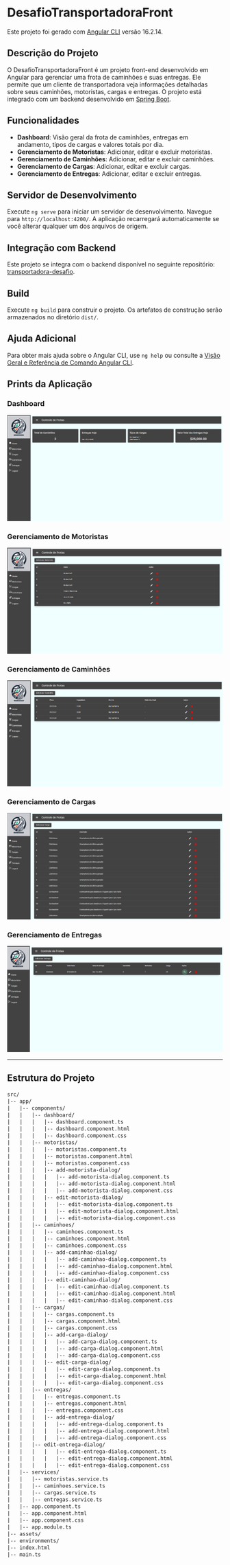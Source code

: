 # DesafioTransportadoraFront

Este projeto foi gerado com [Angular CLI](https://github.com/angular/angular-cli) versão 16.2.14.

## Descrição do Projeto

O DesafioTransportadoraFront é um projeto front-end desenvolvido em Angular para gerenciar uma frota de caminhões e suas entregas. Ele permite que um cliente de transportadora veja informações detalhadas sobre seus caminhões, motoristas, cargas e entregas. O projeto está integrado com um backend desenvolvido em [Spring Boot](https://github.com/rphmota/transportadora-desafio).

## Funcionalidades

- **Dashboard**: Visão geral da frota de caminhões, entregas em andamento, tipos de cargas e valores totais por dia.
- **Gerenciamento de Motoristas**: Adicionar, editar e excluir motoristas.
- **Gerenciamento de Caminhões**: Adicionar, editar e excluir caminhões.
- **Gerenciamento de Cargas**: Adicionar, editar e excluir cargas.
- **Gerenciamento de Entregas**: Adicionar, editar e excluir entregas.

## Servidor de Desenvolvimento

Execute `ng serve` para iniciar um servidor de desenvolvimento. Navegue para `http://localhost:4200/`. A aplicação recarregará automaticamente se você alterar qualquer um dos arquivos de origem.

## Integração com Backend

Este projeto se integra com o backend disponível no seguinte repositório: [transportadora-desafio](https://github.com/rphmota/transportadora-desafio).


## Build

Execute `ng build` para construir o projeto. Os artefatos de construção serão armazenados no diretório `dist/`.


## Ajuda Adicional

Para obter mais ajuda sobre o Angular CLI, use `ng help` ou consulte a [Visão Geral e Referência de Comando Angular CLI](https://angular.io/cli).

## Prints da Aplicação



### Dashboard

![Dashboard](github/dashboard.png)

### Gerenciamento de Motoristas

![Dashboard](github/motorista.png)

### Gerenciamento de Caminhões

![Dashboard](github/caminhao.png)

### Gerenciamento de Cargas

![Dashboard](github/carga.png)

### Gerenciamento de Entregas

![Dashboard](github/entrega.png)

---

## Estrutura do Projeto

```plaintext
src/
|-- app/
|   |-- components/
|   |   |-- dashboard/
|   |   |   |-- dashboard.component.ts
|   |   |   |-- dashboard.component.html
|   |   |   |-- dashboard.component.css
|   |   |-- motoristas/
|   |   |   |-- motoristas.component.ts
|   |   |   |-- motoristas.component.html
|   |   |   |-- motoristas.component.css
|   |   |   |-- add-motorista-dialog/
|   |   |   |   |-- add-motorista-dialog.component.ts
|   |   |   |   |-- add-motorista-dialog.component.html
|   |   |   |   |-- add-motorista-dialog.component.css
|   |   |   |-- edit-motorista-dialog/
|   |   |   |   |-- edit-motorista-dialog.component.ts
|   |   |   |   |-- edit-motorista-dialog.component.html
|   |   |   |   |-- edit-motorista-dialog.component.css
|   |   |-- caminhoes/
|   |   |   |-- caminhoes.component.ts
|   |   |   |-- caminhoes.component.html
|   |   |   |-- caminhoes.component.css
|   |   |   |-- add-caminhao-dialog/
|   |   |   |   |-- add-caminhao-dialog.component.ts
|   |   |   |   |-- add-caminhao-dialog.component.html
|   |   |   |   |-- add-caminhao-dialog.component.css
|   |   |   |-- edit-caminhao-dialog/
|   |   |   |   |-- edit-caminhao-dialog.component.ts
|   |   |   |   |-- edit-caminhao-dialog.component.html
|   |   |   |   |-- edit-caminhao-dialog.component.css
|   |   |-- cargas/
|   |   |   |-- cargas.component.ts
|   |   |   |-- cargas.component.html
|   |   |   |-- cargas.component.css
|   |   |   |-- add-carga-dialog/
|   |   |   |   |-- add-carga-dialog.component.ts
|   |   |   |   |-- add-carga-dialog.component.html
|   |   |   |   |-- add-carga-dialog.component.css
|   |   |   |-- edit-carga-dialog/
|   |   |   |   |-- edit-carga-dialog.component.ts
|   |   |   |   |-- edit-carga-dialog.component.html
|   |   |   |   |-- edit-carga-dialog.component.css
|   |   |-- entregas/
|   |   |   |-- entregas.component.ts
|   |   |   |-- entregas.component.html
|   |   |   |-- entregas.component.css
|   |   |   |-- add-entrega-dialog/
|   |   |   |   |-- add-entrega-dialog.component.ts
|   |   |   |   |-- add-entrega-dialog.component.html
|   |   |   |   |-- add-entrega-dialog.component.css
|   |   |-- edit-entrega-dialog/
|   |   |   |   |-- edit-entrega-dialog.component.ts
|   |   |   |   |-- edit-entrega-dialog.component.html
|   |   |   |   |-- edit-entrega-dialog.component.css
|   |-- services/
|   |   |-- motoristas.service.ts
|   |   |-- caminhoes.service.ts
|   |   |-- cargas.service.ts
|   |   |-- entregas.service.ts
|   |-- app.component.ts
|   |-- app.component.html
|   |-- app.component.css
|   |-- app.module.ts
|-- assets/
|-- environments/
|-- index.html
|-- main.ts
